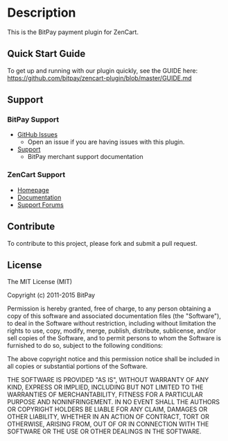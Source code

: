 # Description

This is the BitPay payment plugin for ZenCart.

## Quick Start Guide

To get up and running with our plugin quickly, see the GUIDE here: https://github.com/bitpay/zencart-plugin/blob/master/GUIDE.md

## Support

### BitPay Support

* [GitHub Issues](https://github.com/bitpay/zencart-plugin/issues)
  * Open an issue if you are having issues with this plugin.
* [Support](https://support.bitpay.com)
  * BitPay merchant support documentation

### ZenCart Support

* [Homepage](http://www.zen-cart.com)
* [Documentation](http://www.zen-cart.com/wiki/index.php/Developers_API)
* [Support Forums](http://www.zen-cart.com/forum.php)

## Contribute

To contribute to this project, please fork and submit a pull request.

## License

The MIT License (MIT)

Copyright (c) 2011-2015 BitPay

Permission is hereby granted, free of charge, to any person obtaining a copy of this software and associated documentation files (the "Software"), to deal in the Software without restriction, including without limitation the rights to use, copy, modify, merge, publish, distribute, sublicense, and/or sell copies of the Software, and to permit persons to whom the Software is furnished to do so, subject to the following conditions:

The above copyright notice and this permission notice shall be included in all copies or substantial portions of the Software.

THE SOFTWARE IS PROVIDED "AS IS", WITHOUT WARRANTY OF ANY KIND, EXPRESS OR IMPLIED, INCLUDING BUT NOT LIMITED TO THE WARRANTIES OF MERCHANTABILITY, FITNESS FOR A PARTICULAR PURPOSE AND NONINFRINGEMENT. IN NO EVENT SHALL THE AUTHORS OR COPYRIGHT HOLDERS BE LIABLE FOR ANY CLAIM, DAMAGES OR OTHER LIABILITY, WHETHER IN AN ACTION OF CONTRACT, TORT OR OTHERWISE, ARISING FROM, OUT OF OR IN CONNECTION WITH THE SOFTWARE OR THE USE OR OTHER DEALINGS IN THE SOFTWARE.
